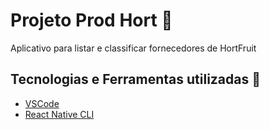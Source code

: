 # Projeto Prod Hort :rocket:
Aplicativo para listar e classificar fornecedores de HortFruit

## Tecnologias e Ferramentas utilizadas :robot:
- [VSCode](https://code.visualstudio.com/)
- [React Native CLI](https://reactnative.dev/docs/environment-setup)


